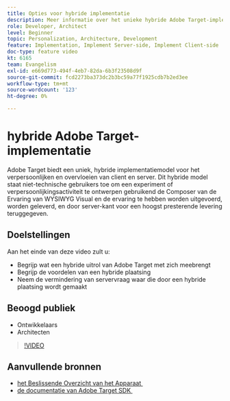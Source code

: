```yaml
---
title: Opties voor hybride implementatie
description: Meer informatie over het unieke hybride Adobe Target-implementatiemodel voor het verpersoonlijken van client-side en server-side implementaties.
role: Developer, Architect
level: Beginner
topic: Personalization, Architecture, Development
feature: Implementation, Implement Server-side, Implement Client-side
doc-type: feature video
kt: 6165
team: Evangelism
exl-id: e669d773-494f-4eb7-82da-6b3f23508d9f
source-git-commit: fcd2273ba373dc2b3bc59a77f1925cdb7b2ed3ee
workflow-type: tm+mt
source-wordcount: '123'
ht-degree: 0%

---
```


# hybride Adobe Target-implementatie

Adobe Target biedt een uniek, hybride implementatiemodel voor het verpersoonlijken en overvloeien van client en server. Dit hybride model staat niet-technische gebruikers toe om een experiment of verpersoonlijkingsactiviteit te ontwerpen gebruikend de Composer van de Ervaring van WYSIWYG Visual en de ervaring te hebben worden uitgevoerd, worden geleverd, en door server-kant voor een hoogst presterende levering teruggegeven.

## Doelstellingen

Aan het einde van deze video zult u:

* Begrijp wat een hybride uitrol van Adobe Target met zich meebrengt
* Begrijp de voordelen van een hybride plaatsing
* Neem de vermindering van servervraag waar die door een hybride plaatsing wordt gemaakt

## Beoogd publiek

* Ontwikkelaars
* Architecten

>[!VIDEO](https://video.tv.adobe.com/v/41698/?quality=12)

## Aanvullende bronnen

* [&#x200B; het Beslissende Overzicht van het Apparaat &#x200B;](https://experienceleague.adobe.com/nl/docs/target-learn/tutorials/implementation/on-device-decisioning-overview#implementation)
* [&#x200B; de documentatie van Adobe Target SDK &#x200B;](https://experienceleague.adobe.com/nl/docs/target-dev/developer/server-side/on-device-decisioning/overview)

